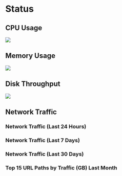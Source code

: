 # Status

## CPU Usage
<picture>
    <source srcset="/status/cpu-dark.png" media="(prefers-color-scheme: dark)">
    <img src="/status/cpu-light.png">
</picture>

## Memory Usage
<picture>
    <source srcset="/status/ram-dark.png" media="(prefers-color-scheme: dark)">
    <img src="/status/ram-light.png">
</picture>

## Disk Throughput
<picture>
    <source srcset="/status/disk-dark.png" media="(prefers-color-scheme: dark)">
    <img src="/status/disk-light.png">
</picture>

## Network Traffic
### Network Traffic (Last 24 Hours)
<!-- <picture>
    <source srcset="/status/network-dark.png" media="(prefers-color-scheme: dark)">
    <img src="/status/network-light.png">
</picture> -->

### Network Traffic (Last 7 Days)
<!-- <picture>
    <source srcset="/status/network-7d-dark.png" media="(prefers-color-scheme: dark)">
    <img src="/status/network-7d-light.png">
</picture> -->

### Network Traffic (Last 30 Days)
<!-- <picture>
    <source srcset="/status/vnstat-dark.png" media="(prefers-color-scheme: dark)">
    <img src="/status/vnstat.png">
</picture>

<picture>
    <source srcset="/status/vnstat-last-month-dark.png" media="(prefers-color-scheme: dark)">
    <img src="/status/vnstat-last-month.png">
</picture> -->

### Top 15 URL Paths by Traffic (GB) Last Month

<!-- <picture>
    <source srcset="/site/log/url_traffic_dark.png" media="(prefers-color-scheme: dark)">
    <img src="/site/log/url_traffic.png">
</picture> -->